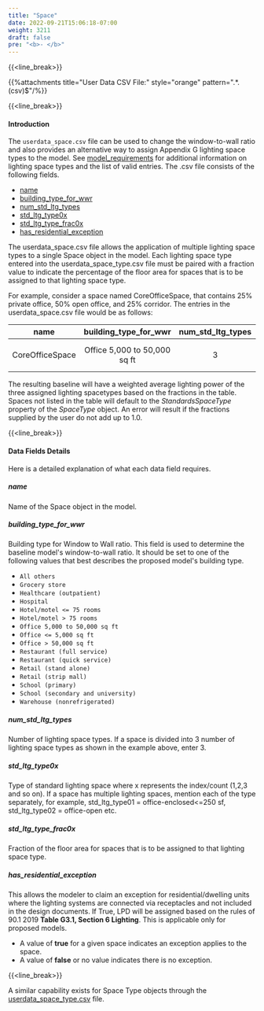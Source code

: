 ```yaml
---
title: "Space"
date: 2022-09-21T15:06:18-07:00
weight: 3211
draft: false
pre: "<b>- </b>"
---
```


{{<line_break>}}

{{%attachments title="User Data CSV File:" style="orange" pattern=".*\.(csv)$"/%}}

{{<line_break>}}

#### Introduction

The `userdata_space.csv` file can be used to change the window-to-wall ratio and also provides an alternative way to assign Appendix G lighting space types to the model. See [model_requirements](/BEM-for-PRM/user_guide/model_requirements/standards_space_type) for additional information on lighting space types and the list of valid entries.
The .csv file consists of the following fields.

- [name](#name)
- [building_type_for_wwr](#building_type_for_wwr)
- [num_std_ltg_types](#num_std_ltg_types)
- [std_ltg_type0x](#std_ltg_type0x)
- [std_ltg_type_frac0x](#std_ltg_type_frac0x)
- [has_residential_exception](#has_residential_exception)

The userdata_space.csv file allows the application of multiple lighting space types to a single Space object in the model. Each lighting space type entered into the userdata_space_type.csv file must be paired with a fraction value to indicate the percentage of the floor area for spaces that is to be assigned to that lighting space type.

For example, consider a space named CoreOfficeSpace, that contains 25% private office, 50% open office, and 25% corridor. The entries in the userdata_space.csv file would be as follows:

| name            |    building_type_for_wwr     | num_std_ltg_types | std_ltg_type01              | std_ltg_type_frac01 | std_ltg_type02 | std_ltg_type_frac02 | std_ltg_type03       | std_ltg_type_frac03 | has_residential_exception |
| --------------- | :--------------------------: | :---------------: | --------------------------- | :-----------------: | -------------- | :-----------------: | -------------------- | :-----------------: | :-----------------------: |
| CoreOfficeSpace | Office 5,000 to 50,000 sq ft |         3         | office - enclosed <= 250 sf |        0.25         | office - open  |        0.50         | corridor - all other |        0.25         |           false           |

The resulting baseline will have a weighted average lighting power of the three assigned lighting spacetypes based on the fractions in the table. Spaces not listed in the table will default to the _StandardsSpaceType_ property of the _SpaceType_ object. An error will result if the fractions supplied by the user do not add up to 1.0.

{{<line_break>}}

#### Data Fields Details

Here is a detailed explanation of what each data field requires.

##### **name**

Name of the Space object in the model.

##### **building_type_for_wwr**

Building type for Window to Wall ratio. This field is used to determine the baseline model's window-to-wall ratio. It should be set to one of the following values that best describes the proposed model's building type.

- `All others`
- `Grocery store`
- `Healthcare (outpatient)`
- `Hospital`
- `Hotel/motel <= 75 rooms`
- `Hotel/motel > 75 rooms`
- `Office 5,000 to 50,000 sq ft`
- `Office <= 5,000 sq ft`
- `Office > 50,000 sq ft`
- `Restaurant (full service)`
- `Restaurant (quick service)`
- `Retail (stand alone)`
- `Retail (strip mall)`
- `School (primary)`
- `School (secondary and university)`
- `Warehouse (nonrefrigerated)`

##### **num_std_ltg_types**

Number of lighting space types. If a space is divided into 3 number of lighting space types as shown in the example above, enter 3.

##### **std_ltg_type0x**

Type of standard lighting space where x represents the index/count (1,2,3 and so on). If a space has multiple lighting spaces, mention each of the type separately, for example, std_ltg_type01 = office-enclosed<=250 sf, std_ltg_type02 = office-open etc.

##### **std_ltg_type_frac0x**

Fraction of the floor area for spaces that is to be assigned to that lighting space type.

##### **has_residential_exception**

This allows the modeler to claim an exception for residential/dwelling units where the lighting systems are connected via receptacles and not included in the design documents. If True, LPD will be assigned based on the rules of 90.1 2019 **Table G3.1, Section 6 Lighting**. This is applicable only for proposed models.

- A value of **true** for a given space indicates an exception applies to the space.
- A value of **false** or no value indicates there is no exception.

{{<line_break>}}

A similar capability exists for Space Type objects through the [userdata_space_type.csv](/BEM-for-PRM/user_guide/add_compliance_data/space/user_data_space_type) file.
